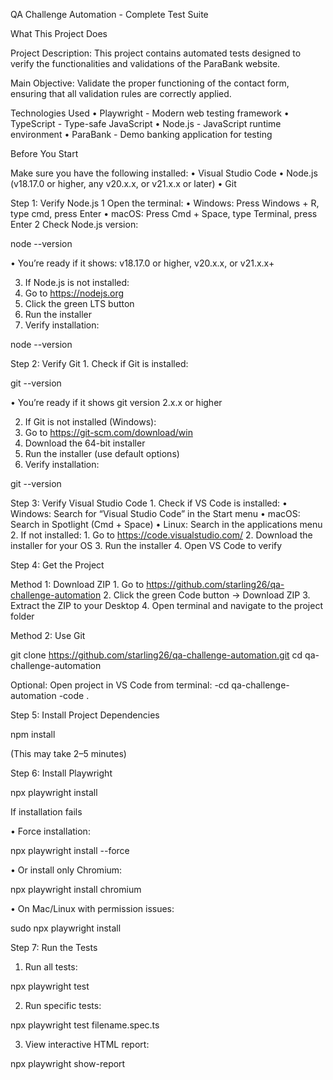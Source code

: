 

QA Challenge Automation - Complete Test Suite

What This Project Does

Project Description:
This project contains automated tests designed to verify the functionalities and validations of the ParaBank website.

Main Objective:
Validate the proper functioning of the contact form, ensuring that all validation rules are correctly applied.

 Technologies Used
	•	Playwright - Modern web testing framework
	•	TypeScript - Type-safe JavaScript
	•	Node.js - JavaScript runtime environment
	•	ParaBank - Demo banking application for testing

 Before You Start

Make sure you have the following installed:
	•	Visual Studio Code
	•	Node.js (v18.17.0 or higher, any v20.x.x, or v21.x.x or later)
	•	Git

Step 1: Verify Node.js
	1	Open the terminal:
	•	Windows: Press Windows + R, type cmd, press Enter
	•	macOS: Press Cmd + Space, type Terminal, press Enter
	2	Check Node.js version:

node --version

   •	You’re ready if it shows: v18.17.0 or higher, v20.x.x, or v21.x.x+
   
   3.	If Node.js is not installed:
   1.	Go to https://nodejs.org
   2.	Click the green LTS button
   3.	Run the installer
   4.	Verify installation:

node --version

Step 2: Verify Git
	1.	Check if Git is installed:

   git --version
   
   •	You’re ready if it shows git version 2.x.x or higher
   
   2.	If Git is not installed (Windows):
   1.	Go to https://git-scm.com/download/win
   2.	Download the 64-bit installer
   3.	Run the installer (use default options)
   4.	Verify installation:

git --version

Step 3: Verify Visual Studio Code
	1.	Check if VS Code is installed:
	•	Windows: Search for “Visual Studio Code” in the Start menu
	•	macOS: Search in Spotlight (Cmd + Space)
	•	Linux: Search in the applications menu
	2.	If not installed:
	1.	Go to https://code.visualstudio.com/
	2.	Download the installer for your OS
	3.	Run the installer
	4.	Open VS Code to verify

Step 4: Get the Project

Method 1: Download ZIP
	1.	Go to https://github.com/starling26/qa-challenge-automation
	2.	Click the green Code button → Download ZIP
	3.	Extract the ZIP to your Desktop
	4.	Open terminal and navigate to the project folder

   Method 2: Use Git
   
   git clone https://github.com/starling26/qa-challenge-automation.git
   cd qa-challenge-automation
   
   Optional: Open project in VS Code from terminal:
   -cd qa-challenge-automation
   -code .

Step 5: Install Project Dependencies

   npm install
   
   (This may take 2–5 minutes)

Step 6: Install Playwright

   npx playwright install
   
   If installation fails
   
   •	Force installation:
      
   npx playwright install --force
      
   •	Or install only Chromium:
      
   npx playwright install chromium
      
   •	On Mac/Linux with permission issues:
      
   sudo npx playwright install


Step 7: Run the Tests

   1.	Run all tests:
   
   npx playwright test
   
   2.	Run specific tests:
   
   npx playwright test filename.spec.ts
   
   3.	View interactive HTML report:
   
   npx playwright show-report

